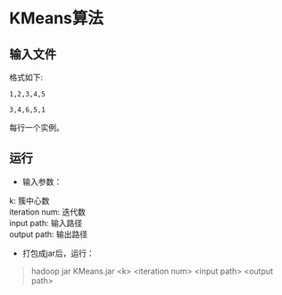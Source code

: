 # KMeans算法
## 输入文件
格式如下:

`1,2,3,4,5`

`3,4,6,5,1`

每行一个实例。
## 运行
* 输入参数：

k: 簇中心数<br>
iteration num: 迭代数<br>
input path: 输入路径<br>
output path: 输出路径<br>

* 打包成jar后，运行：
> hadoop jar KMeans.jar <k\> <iteration num\> <input path\> <output path\> 
